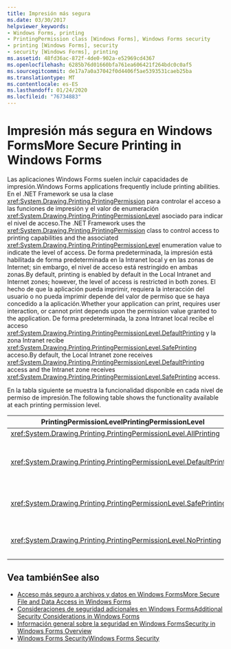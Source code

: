 ```yaml
---
title: Impresión más segura
ms.date: 03/30/2017
helpviewer_keywords:
- Windows Forms, printing
- PrintingPermission class [Windows Forms], Windows Forms security
- printing [Windows Forms], security
- security [Windows Forms], printing
ms.assetid: 48fd36ac-872f-4de0-902a-e52969cd4367
ms.openlocfilehash: 6285b76d01660bfa761ea606421f264bdc0c0af5
ms.sourcegitcommit: de17a7a0a37042f0d4406f5ae5393531caeb25ba
ms.translationtype: MT
ms.contentlocale: es-ES
ms.lasthandoff: 01/24/2020
ms.locfileid: "76734883"
---
```

# <a name="more-secure-printing-in-windows-forms"></a><span data-ttu-id="fb467-102">Impresión más segura en Windows Forms</span><span class="sxs-lookup"><span data-stu-id="fb467-102">More Secure Printing in Windows Forms</span></span>
<span data-ttu-id="fb467-103">Las aplicaciones Windows Forms suelen incluir capacidades de impresión.</span><span class="sxs-lookup"><span data-stu-id="fb467-103">Windows Forms applications frequently include printing abilities.</span></span> <span data-ttu-id="fb467-104">En el .NET Framework se usa la clase <xref:System.Drawing.Printing.PrintingPermission> para controlar el acceso a las funciones de impresión y el valor de enumeración <xref:System.Drawing.Printing.PrintingPermissionLevel> asociado para indicar el nivel de acceso.</span><span class="sxs-lookup"><span data-stu-id="fb467-104">The .NET Framework uses the <xref:System.Drawing.Printing.PrintingPermission> class to control access to printing capabilities and the associated <xref:System.Drawing.Printing.PrintingPermissionLevel> enumeration value to indicate the level of access.</span></span> <span data-ttu-id="fb467-105">De forma predeterminada, la impresión está habilitada de forma predeterminada en la Intranet local y en las zonas de Internet; sin embargo, el nivel de acceso está restringido en ambas zonas.</span><span class="sxs-lookup"><span data-stu-id="fb467-105">By default, printing is enabled by default in the Local Intranet and Internet zones; however, the level of access is restricted in both zones.</span></span> <span data-ttu-id="fb467-106">El hecho de que la aplicación pueda imprimir, requiera la interacción del usuario o no pueda imprimir depende del valor de permiso que se haya concedido a la aplicación.</span><span class="sxs-lookup"><span data-stu-id="fb467-106">Whether your application can print, requires user interaction, or cannot print depends upon the permission value granted to the application.</span></span> <span data-ttu-id="fb467-107">De forma predeterminada, la zona Intranet local recibe el acceso <xref:System.Drawing.Printing.PrintingPermissionLevel.DefaultPrinting> y la zona Intranet recibe <xref:System.Drawing.Printing.PrintingPermissionLevel.SafePrinting> acceso.</span><span class="sxs-lookup"><span data-stu-id="fb467-107">By default, the Local Intranet zone receives <xref:System.Drawing.Printing.PrintingPermissionLevel.DefaultPrinting> access and the Intranet zone receives <xref:System.Drawing.Printing.PrintingPermissionLevel.SafePrinting> access.</span></span>  
  
 <span data-ttu-id="fb467-108">En la tabla siguiente se muestra la funcionalidad disponible en cada nivel de permiso de impresión.</span><span class="sxs-lookup"><span data-stu-id="fb467-108">The following table shows the functionality available at each printing permission level.</span></span>  
  
|<span data-ttu-id="fb467-109">PrintingPermissionLevel</span><span class="sxs-lookup"><span data-stu-id="fb467-109">PrintingPermissionLevel</span></span>|<span data-ttu-id="fb467-110">Descripción</span><span class="sxs-lookup"><span data-stu-id="fb467-110">Description</span></span>|  
|-----------------------------|-----------------|  
|<xref:System.Drawing.Printing.PrintingPermissionLevel.AllPrinting>|<span data-ttu-id="fb467-111">Proporciona acceso completo a todas las impresoras instaladas.</span><span class="sxs-lookup"><span data-stu-id="fb467-111">Provides full access to all installed printers.</span></span>|  
|<xref:System.Drawing.Printing.PrintingPermissionLevel.DefaultPrinting>|<span data-ttu-id="fb467-112">Habilita la impresión mediante programación en la impresora predeterminada y la impresión más segura a través de un cuadro de diálogo de impresión restrictiva.</span><span class="sxs-lookup"><span data-stu-id="fb467-112">Enables programmatic printing to the default printer and safer printing through a restrictive printing dialog box.</span></span> <span data-ttu-id="fb467-113"><xref:System.Drawing.Printing.PrintingPermissionLevel.DefaultPrinting> es un subconjunto de <xref:System.Drawing.Printing.PrintingPermissionLevel.AllPrinting>.</span><span class="sxs-lookup"><span data-stu-id="fb467-113"><xref:System.Drawing.Printing.PrintingPermissionLevel.DefaultPrinting> is a subset of <xref:System.Drawing.Printing.PrintingPermissionLevel.AllPrinting>.</span></span>|  
|<xref:System.Drawing.Printing.PrintingPermissionLevel.SafePrinting>|<span data-ttu-id="fb467-114">Solo proporciona impresión desde un cuadro de diálogo más restringido.</span><span class="sxs-lookup"><span data-stu-id="fb467-114">Provides printing only from a more-restricted dialog box.</span></span> <span data-ttu-id="fb467-115"><xref:System.Drawing.Printing.PrintingPermissionLevel.SafePrinting> es un subconjunto de <xref:System.Drawing.Printing.PrintingPermissionLevel.DefaultPrinting>.</span><span class="sxs-lookup"><span data-stu-id="fb467-115"><xref:System.Drawing.Printing.PrintingPermissionLevel.SafePrinting> is a subset of <xref:System.Drawing.Printing.PrintingPermissionLevel.DefaultPrinting>.</span></span>|  
|<xref:System.Drawing.Printing.PrintingPermissionLevel.NoPrinting>|<span data-ttu-id="fb467-116">Impide el acceso a las impresoras.</span><span class="sxs-lookup"><span data-stu-id="fb467-116">Prevents access to printers.</span></span> <span data-ttu-id="fb467-117"><xref:System.Drawing.Printing.PrintingPermissionLevel.NoPrinting> es un subconjunto de <xref:System.Drawing.Printing.PrintingPermissionLevel.SafePrinting>.</span><span class="sxs-lookup"><span data-stu-id="fb467-117"><xref:System.Drawing.Printing.PrintingPermissionLevel.NoPrinting> is a subset of <xref:System.Drawing.Printing.PrintingPermissionLevel.SafePrinting>.</span></span>|  
  
## <a name="see-also"></a><span data-ttu-id="fb467-118">Vea también</span><span class="sxs-lookup"><span data-stu-id="fb467-118">See also</span></span>

- [<span data-ttu-id="fb467-119">Acceso más seguro a archivos y datos en Windows Forms</span><span class="sxs-lookup"><span data-stu-id="fb467-119">More Secure File and Data Access in Windows Forms</span></span>](more-secure-file-and-data-access-in-windows-forms.md)
- [<span data-ttu-id="fb467-120">Consideraciones de seguridad adicionales en Windows Forms</span><span class="sxs-lookup"><span data-stu-id="fb467-120">Additional Security Considerations in Windows Forms</span></span>](additional-security-considerations-in-windows-forms.md)
- [<span data-ttu-id="fb467-121">Información general sobre la seguridad en Windows Forms</span><span class="sxs-lookup"><span data-stu-id="fb467-121">Security in Windows Forms Overview</span></span>](security-in-windows-forms-overview.md)
- [<span data-ttu-id="fb467-122">Windows Forms Security</span><span class="sxs-lookup"><span data-stu-id="fb467-122">Windows Forms Security</span></span>](windows-forms-security.md)
